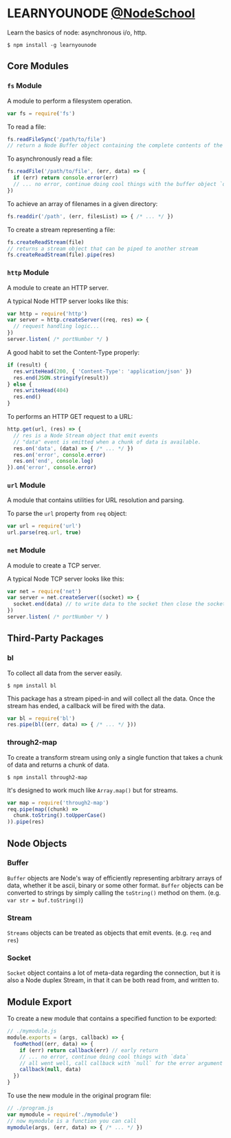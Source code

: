 # LEARNYOUNODE [@NodeSchool](https://nodeschool.io)
Learn the basics of node: asynchronous i/o, http.
```
$ npm install -g learnyounode
```

## Core Modules

### `fs` Module
A module to perform a filesystem operation.
```javascript
var fs = require('fs')
```

To read a file:
```javascript
fs.readFileSync('/path/to/file') 
// return a Node Buffer object containing the complete contents of the file.
```

To asynchronously read a file:
```javascript
fs.readFile('/path/to/file', (err, data) => {
  if (err) return console.error(err)
  // ... no error, continue doing cool things with the buffer object `data`
})
```

To achieve an array of filenames in a given directory:
```javascript
fs.readdir('/path', (err, filesList) => { /* ... */ })
```

To create a stream representing a file:
```javascript
fs.createReadStream(file)
// returns a stream object that can be piped to another stream
fs.createReadStream(file).pipe(res)
```

### `http` Module
A module to create an HTTP server.

A typical Node HTTP server looks like this:
```javascript
var http = require('http')  
var server = http.createServer((req, res) => {
  // request handling logic...  
})  
server.listen( /* portNumber */ )  
```

A good habit to set the Content-Type properly:
```javascript
if (result) {
  res.writeHead(200, { 'Content-Type': 'application/json' })
  res.end(JSON.stringify(result))
} else {
  res.writeHead(404)
  res.end()
}
```

To performs an HTTP GET request to a URL:
```javascript
http.get(url, (res) => {
  // res is a Node Stream object that emit events
  // "data" event is emitted when a chunk of data is available.
  res.on('data', (data) => { /* ... */ })
  res.on('error', console.error)
  res.on('end', console.log)
}).on('error', console.error)
```

### `url` Module
A module that contains utilities for URL resolution and parsing.

To parse the `url` property from `req` object:
```javascript
var url = require('url')
url.parse(req.url, true)
```

### `net` Module
A module to create a TCP server.

A typical Node TCP server looks like this:
```javascript
var net = require('net')  
var server = net.createServer((socket) => {  
  socket.end(data) // to write data to the socket then close the socket  
})  
server.listen( /* portNumber */ )  
```

## Third-Party Packages
### bl
To collect all data from the server easily.
```
$ npm install bl
```

This package has a stream piped-in and will collect all the data. Once the stream has ended, a callback will be fired with the data.
```javascript
var bl = require('bl')
res.pipe(bl((err, data) => { /* ... */ })) 
```

### through2-map
To create a transform stream using only a single function that takes a chunk of data and returns a chunk of data. 
```
$ npm install through2-map
```

It's designed to work much like `Array.map()` but for streams.
```javascript
var map = require('through2-map')
req.pipe(map((chunk) =>
  chunk.toString().toUpperCase()
)).pipe(res)
```

## Node Objects
### Buffer
`Buffer` objects are Node's way of efficiently representing arbitrary arrays of data, whether it be ascii, binary or some other format. 
`Buffer` objects can be converted to strings by simply calling the `toString()` method on them. (e.g. `var str = buf.toString()`)

### Stream
`Streams` objects can be treated as objects that emit events. (e.g. `req` and `res`)

### Socket
`Socket` object contains a lot of meta-data regarding the connection, but it is also a Node duplex Stream, in that it can be both read from, and written to.

## Module Export
To create a new module that contains a specified function to be exported:
```javascript
// ./mymodule.js
module.exports = (args, callback) => {
  fooMethod((err, data) => {  
    if (err) return callback(err) // early return  
    // ... no error, continue doing cool things with `data`  
    // all went well, call callback with `null` for the error argument  
    callback(null, data)  
  })
}  
```

To use the new module in the original program file:
```javascript
// ./program.js
var mymodule = require('./mymodule')
// now mymodule is a function you can call
mymodule(args, (err, data) => { /* ... */ })
```
